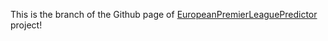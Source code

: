 This is the branch of the Github page of [EuropeanPremierLeaguePredictor](https://github.com/nickpadd/EuropeanFootballLeaguePredictor) project!
